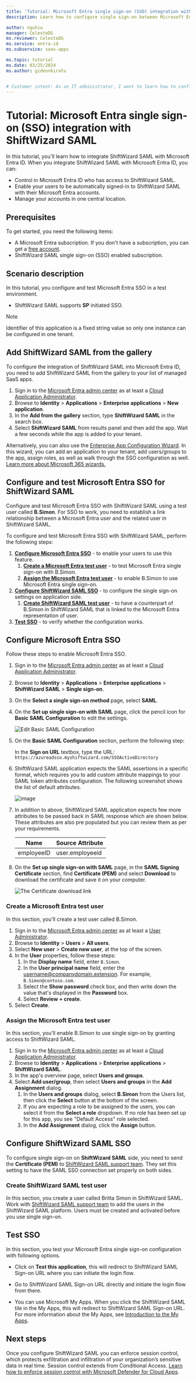 ```yaml
---
title: 'Tutorial: Microsoft Entra single sign-on (SSO) integration with ShiftWizard SAML'
description: Learn how to configure single sign-on between Microsoft Entra ID and ShiftWizard SAML.

author: nguhiu
manager: CelesteDG
ms.reviewer: CelesteDG
ms.service: entra-id
ms.subservice: saas-apps

ms.topic: tutorial
ms.date: 03/25/2024
ms.author: gideonkiratu


# Customer intent: As an IT administrator, I want to learn how to configure single sign-on between Microsoft Entra ID and ShiftWizard SAML so that I can control who has access to ShiftWizard SAML, enable automatic sign-in with Microsoft Entra accounts, and manage my accounts in one central location.
---
```


# Tutorial: Microsoft Entra single sign-on (SSO) integration with ShiftWizard SAML

In this tutorial, you'll learn how to integrate ShiftWizard SAML with Microsoft Entra ID. When you integrate ShiftWizard SAML with Microsoft Entra ID, you can:

* Control in Microsoft Entra ID who has access to ShiftWizard SAML.
* Enable your users to be automatically signed-in to ShiftWizard SAML with their Microsoft Entra accounts.
* Manage your accounts in one central location.

## Prerequisites

To get started, you need the following items:

* A Microsoft Entra subscription. If you don't have a subscription, you can get a [free account](https://azure.microsoft.com/free/).
* ShiftWizard SAML single sign-on (SSO) enabled subscription.

## Scenario description

In this tutorial, you configure and test Microsoft Entra SSO in a test environment.

* ShiftWizard SAML supports **SP** initiated SSO.

> [!NOTE]
> Identifier of this application is a fixed string value so only one instance can be configured in one tenant.

## Add ShiftWizard SAML from the gallery

To configure the integration of ShiftWizard SAML into Microsoft Entra ID, you need to add ShiftWizard SAML from the gallery to your list of managed SaaS apps.

1. Sign in to the [Microsoft Entra admin center](https://entra.microsoft.com) as at least a [Cloud Application Administrator](~/identity/role-based-access-control/permissions-reference.md#cloud-application-administrator).
1. Browse to **Identity** > **Applications** > **Enterprise applications** > **New application**.
1. In the **Add from the gallery** section, type **ShiftWizard SAML** in the search box.
1. Select **ShiftWizard SAML** from results panel and then add the app. Wait a few seconds while the app is added to your tenant.

 Alternatively, you can also use the [Enterprise App Configuration Wizard](https://portal.office.com/AdminPortal/home?Q=Docs#/azureadappintegration). In this wizard, you can add an application to your tenant, add users/groups to the app, assign roles, as well as walk through the SSO configuration as well. [Learn more about Microsoft 365 wizards.](/microsoft-365/admin/misc/azure-ad-setup-guides)

<a name='configure-and-test-azure-ad-sso-for-shiftwizard-saml'></a>

## Configure and test Microsoft Entra SSO for ShiftWizard SAML

Configure and test Microsoft Entra SSO with ShiftWizard SAML using a test user called **B.Simon**. For SSO to work, you need to establish a link relationship between a Microsoft Entra user and the related user in ShiftWizard SAML.

To configure and test Microsoft Entra SSO with ShiftWizard SAML, perform the following steps:

1. **[Configure Microsoft Entra SSO](#configure-azure-ad-sso)** - to enable your users to use this feature.
    1. **[Create a Microsoft Entra test user](#create-an-azure-ad-test-user)** - to test Microsoft Entra single sign-on with B.Simon.
    1. **[Assign the Microsoft Entra test user](#assign-the-azure-ad-test-user)** - to enable B.Simon to use Microsoft Entra single sign-on.
1. **[Configure ShiftWizard SAML SSO](#configure-shiftwizard-saml-sso)** - to configure the single sign-on settings on application side.
    1. **[Create ShiftWizard SAML test user](#create-shiftwizard-saml-test-user)** - to have a counterpart of B.Simon in ShiftWizard SAML that is linked to the Microsoft Entra representation of user.
1. **[Test SSO](#test-sso)** - to verify whether the configuration works.

<a name='configure-azure-ad-sso'></a>

## Configure Microsoft Entra SSO

Follow these steps to enable Microsoft Entra SSO.

1. Sign in to the [Microsoft Entra admin center](https://entra.microsoft.com) as at least a [Cloud Application Administrator](~/identity/role-based-access-control/permissions-reference.md#cloud-application-administrator).
1. Browse to **Identity** > **Applications** > **Enterprise applications** > **ShiftWizard SAML** > **Single sign-on**.
1. On the **Select a single sign-on method** page, select **SAML**.
1. On the **Set up single sign-on with SAML** page, click the pencil icon for **Basic SAML Configuration** to edit the settings.

   ![Edit Basic SAML Configuration](common/edit-urls.png)

1. On the **Basic SAML Configuration** section, perform the following step:

    In the **Sign on URL** textbox, type the URL:
    `https://azureadsso.myshiftwizard.com/SSOActiveDirectory`

1. ShiftWizard SAML application expects the SAML assertions in a specific format, which requires you to add custom attribute mappings to your SAML token attributes configuration. The following screenshot shows the list of default attributes.

	![image](common/default-attributes.png)

1. In addition to above, ShiftWizard SAML application expects few more attributes to be passed back in SAML response which are shown below. These attributes are also pre populated but you can review them as per your requirements.
	
	| Name |  Source Attribute|
	| -------- |--------- |
	| employeeID | user.employeeid |

1. On the **Set up single sign-on with SAML** page, in the **SAML Signing Certificate** section,  find **Certificate (PEM)** and select **Download** to download the certificate and save it on your computer.

	![The Certificate download link](common/certificate-base64-download.png)    

<a name='create-an-azure-ad-test-user'></a>

### Create a Microsoft Entra test user

In this section, you'll create a test user called B.Simon.

1. Sign in to the [Microsoft Entra admin center](https://entra.microsoft.com) as at least a [User Administrator](~/identity/role-based-access-control/permissions-reference.md#user-administrator).
1. Browse to **Identity** > **Users** > **All users**.
1. Select **New user** > **Create new user**, at the top of the screen.
1. In the **User** properties, follow these steps:
   1. In the **Display name** field, enter `B.Simon`.  
   1. In the **User principal name** field, enter the username@companydomain.extension. For example, `B.Simon@contoso.com`.
   1. Select the **Show password** check box, and then write down the value that's displayed in the **Password** box.
   1. Select **Review + create**.
1. Select **Create**.

<a name='assign-the-azure-ad-test-user'></a>

### Assign the Microsoft Entra test user

In this section, you'll enable B.Simon to use single sign-on by granting access to ShiftWizard SAML.

1. Sign in to the [Microsoft Entra admin center](https://entra.microsoft.com) as at least a [Cloud Application Administrator](~/identity/role-based-access-control/permissions-reference.md#cloud-application-administrator).
1. Browse to **Identity** > **Applications** > **Enterprise applications** > **ShiftWizard SAML**.
1. In the app's overview page, select **Users and groups**.
1. Select **Add user/group**, then select **Users and groups** in the **Add Assignment** dialog.
   1. In the **Users and groups** dialog, select **B.Simon** from the Users list, then click the **Select** button at the bottom of the screen.
   1. If you are expecting a role to be assigned to the users, you can select it from the **Select a role** dropdown. If no role has been set up for this app, you see "Default Access" role selected.
   1. In the **Add Assignment** dialog, click the **Assign** button.

## Configure ShiftWizard SAML SSO

To configure single sign-on on **ShiftWizard SAML** side, you need to send the **Certificate (PEM)** to [ShiftWizard SAML support team](mailto:it@shiftwizard.com). They set this setting to have the SAML SSO connection set properly on both sides.

### Create ShiftWizard SAML test user

In this section, you create a user called Britta Simon in ShiftWizard SAML. Work with [ShiftWizard SAML support team](mailto:it@shiftwizard.com) to add the users in the ShiftWizard SAML platform. Users must be created and activated before you use single sign-on.

## Test SSO 

In this section, you test your Microsoft Entra single sign-on configuration with following options. 

* Click on **Test this application**, this will redirect to ShiftWizard SAML Sign-on URL where you can initiate the login flow. 

* Go to ShiftWizard SAML Sign-on URL directly and initiate the login flow from there.

* You can use Microsoft My Apps. When you click the ShiftWizard SAML tile in the My Apps, this will redirect to ShiftWizard SAML Sign-on URL. For more information about the My Apps, see [Introduction to the My Apps](https://support.microsoft.com/account-billing/sign-in-and-start-apps-from-the-my-apps-portal-2f3b1bae-0e5a-4a86-a33e-876fbd2a4510).

## Next steps

Once you configure ShiftWizard SAML you can enforce session control, which protects exfiltration and infiltration of your organization’s sensitive data in real time. Session control extends from Conditional Access. [Learn how to enforce session control with Microsoft Defender for Cloud Apps](/cloud-app-security/proxy-deployment-aad).
